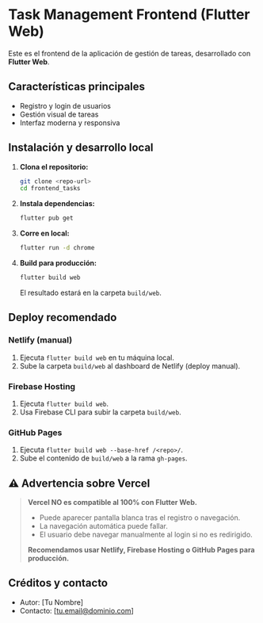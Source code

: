 # Task Management Frontend (Flutter Web)

Este es el frontend de la aplicación de gestión de tareas, desarrollado con **Flutter Web**.

## Características principales
- Registro y login de usuarios
- Gestión visual de tareas
- Interfaz moderna y responsiva

## Instalación y desarrollo local

1. **Clona el repositorio:**
   ```bash
   git clone <repo-url>
   cd frontend_tasks
   ```

2. **Instala dependencias:**
   ```bash
   flutter pub get
   ```

3. **Corre en local:**
   ```bash
   flutter run -d chrome
   ```

4. **Build para producción:**
   ```bash
   flutter build web
   ```
   El resultado estará en la carpeta `build/web`.

## Deploy recomendado

### Netlify (manual)
1. Ejecuta `flutter build web` en tu máquina local.
2. Sube la carpeta `build/web` al dashboard de Netlify (deploy manual).

### Firebase Hosting
1. Ejecuta `flutter build web`.
2. Usa Firebase CLI para subir la carpeta `build/web`.

### GitHub Pages
1. Ejecuta `flutter build web --base-href /<repo>/`.
2. Sube el contenido de `build/web` a la rama `gh-pages`.

## ⚠️ Advertencia sobre Vercel

> **Vercel NO es compatible al 100% con Flutter Web.**
>
> - Puede aparecer pantalla blanca tras el registro o navegación.
> - La navegación automática puede fallar.
> - El usuario debe navegar manualmente al login si no es redirigido.
>
> **Recomendamos usar Netlify, Firebase Hosting o GitHub Pages para producción.**

## Créditos y contacto
- Autor: [Tu Nombre]
- Contacto: [tu.email@dominio.com]
